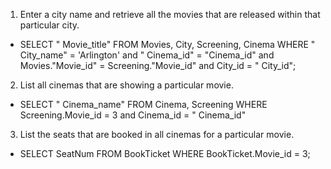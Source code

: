 1. Enter a city name and retrieve all the movies that are released within that particular city.
- SELECT " Movie_title" FROM Movies, City, Screening, Cinema WHERE " City_name" = 'Arlington' and " Cinema_id" = "Cinema_id" and Movies."Movie_id" = Screening."Movie_id" and City_id = " City_id";
2. List all cinemas that are showing a particular movie.
- SELECT " Cinema_name" FROM Cinema, Screening WHERE Screening.Movie_id = 3 and Cinema_id = " Cinema_id"
3. List the seats that are booked in all cinemas for a particular movie.
- SELECT SeatNum FROM BookTicket WHERE BookTicket.Movie_id = 3;
